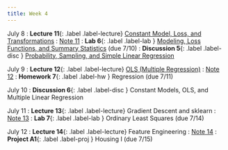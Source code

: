 ```yaml
---
title: Week 4
---
```


July 8
: **Lecture 11**{: .label .label-lecture} [Constant Model, Loss, and Transformations](lecture/lec11)
    : [Note 11](https://ds100.org/course-notes/constant_model_loss_transformations/loss_transformations.html)
: **Lab 6**{: .label .label-lab }  [Modeling, Loss Functions, and Summary Statistics](https://data100.datahub.berkeley.edu/hub/user-redirect/git-pull?repo=https%3A%2F%2Fgithub.com%2FDS-100%2Fsu24-materials&urlpath=lab%2Ftree%2Fsu24-materials%2Flab%2Flab06%2Flab06.ipynb&branch=main) (due 7/10)
: **Discussion 5**{: .label .label-disc } [Probability, Sampling, and Simple Linear Regression](https://drive.google.com/file/d/1Rq7qrGeNS92ABborXMvYQkPal9nrnWZX/view?usp=sharing)

July 9
: **Lecture 12**{: .label .label-lecture} [OLS (Multiple Regression)](lecture/lec12)
    : [Note 12](https://ds100.org/course-notes/ols/ols.html)
: **Homework 7**{: .label .label-hw } Regression (due 7/11)

July 10
: **Discussion 6**{: .label .label-disc } Constant Models, OLS, and Multiple Linear Regression

July 11
: **Lecture 13**{: .label .label-lecture} Gradient Descent and sklearn
    : [Note 13](https://ds100.org/course-notes/gradient_descent/gradient_descent.html)
: **Lab 7**{: .label .label-lab }  Ordinary Least Squares (due 7/14)

July 12
: **Lecture 14**{: .label .label-lecture} Feature Engineering
    : [Note 14](https://ds100.org/course-notes/feature_engineering/feature_engineering.html)
: **Project A1**{: .label .label-proj } Housing I (due 7/15)